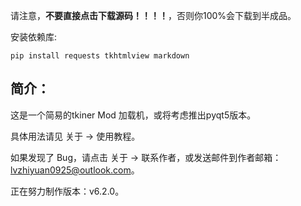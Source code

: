 请注意，**不要直接点击下载源码！！！！**，否则你100%会下载到半成品。

安装依赖库:

    pip install requests tkhtmlview markdown

## 简介：

这是一个简易的tkiner Mod 加载机，或将考虑推出pyqt5版本。

具体用法请见 关于 -> 使用教程。

如果发现了 Bug，请点击 关于 -> 联系作者，或发送邮件到作者邮箱：lvzhiyuan0925@outlook.com。

正在努力制作版本：v6.2.0。
